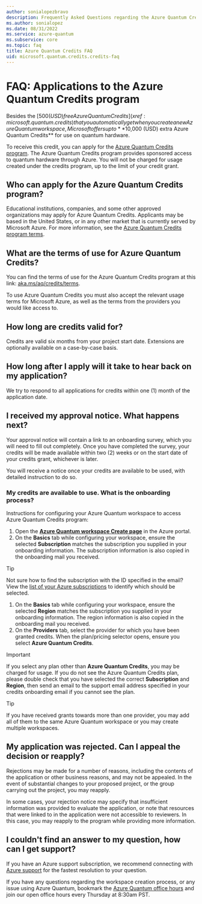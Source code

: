 ```yaml
---
author: sonialopezbravo
description: Frequently Asked Questions regarding the Azure Quantum Credits program
ms.author: sonialopez
ms.date: 08/31/2022
ms.service: azure-quantum
ms.subservice: core
ms.topic: faq
title: Azure Quantum Credits FAQ
uid: microsoft.quantum.credits.credits-faq
---
```


# FAQ: Applications to the Azure Quantum Credits program

Besides the [$500 (USD) free Azure Quantum Credits](xref:microsoft.quantum.credits) that you automatically get when you create a new Azure Quantum workspace, Microsoft offers up to **$10,000 (USD) extra Azure Quantum Credits** for use on quantum hardware. 

To receive this credit, you can apply for the [Azure Quantum Credits program](https://aka.ms/aq/credits). The Azure Quantum Credits program provides sponsored access to quantum hardware through Azure. You will not be charged for usage created under the credits program, up to the limit of your credit grant.


## Who can apply for the Azure Quantum Credits program?

Educational institutions, companies, and some other approved organizations may apply for Azure Quantum Credits. Applicants may be based in the United States, or in any other market that is currently served by Microsoft Azure. For more information, see the [Azure Quantum Credits program terms](https://aka.ms/aq/credits/terms).

## What are the terms of use for Azure Quantum Credits?

You can find the terms of use for the Azure Quantum Credits program at this link: [aka.ms/aq/credits/terms](https://aka.ms/aq/credits/terms).

To use Azure Quantum Credits you must also accept the relevant usage terms for Microsoft Azure, as well as the terms from the providers you would like access to.

## How long are credits valid for?

Credits are valid six months from your project start date. Extensions are optionally available on a case-by-case basis.

## How long after I apply will it take to hear back on my application?

We try to respond to all applications for credits within one (1) month of the application date.

## I received my approval notice. What happens next?

Your approval notice will contain a link to an onboarding survey, which you will need to fill out completely. Once you have completed the survey, your credits will be made available within two (2) weeks or on the start date of your credits grant, whichever is later.

You will receive a notice once your credits are available to be used, with detailed instruction to do so.

### My credits are available to use. What is the onboarding process?

Instructions for configuring your Azure Quantum workspace to access Azure Quantum Credits program:

1. Open the [**Azure Quantum workspace Create page**](https://portal.azure.com/#create/Microsoft.AzureQuantum) in the Azure portal.
1. On the **Basics** tab while configuring your workspace, ensure the selected **Subscription** matches the subscription you supplied in your onboarding information. The subscription information is also copied in the onboarding mail you received.

> [!TIP]
> Not sure how to find the subscription with the ID specified in the email? View the [list of your Azure subscriptions](https://portal.azure.com/#blade/Microsoft_Azure_Billing/SubscriptionsBlade) to identify which should be selected.

1. On the **Basics** tab while configuring your workspace, ensure the selected **Region** matches the subscription you supplied in your onboarding information. The region information is also copied in the onboarding mail you received.
1. On the **Providers** tab, select the provider for which you have been granted credits. When the plan/pricing selector opens, ensure you select **Azure Quantum Credits**.

> [!IMPORTANT] 
> If you select any plan other than **Azure Quantum Credits**, you may be charged for usage. If you do not see the Azure Quantum Credits plan, please double check that you have selected the correct **Subscription** and **Region**, then send an email to the support email address specified in your credits onboarding email if you cannot see the plan.

> [!TIP]
> If you have received grants towards more than one provider, you may add all of them to the same Azure Quantum workspace or you may create multiple workspaces.

## My application was rejected. Can I appeal the decision or reapply?

Rejections may be made for a number of reasons, including the contents of the application or other business reasons, and may not be appealed. In the event of substantial changes to your proposed project, or the group carrying out the project, you may reapply.

In some cases, your rejection notice may specify that insufficient information was provided to evaluate the application, or note that resources that were linked to in the application were not accessible to reviewers. In this case, you may reapply to the program while providing more information.

## I couldn't find an answer to my question, how can I get support?

If you have an Azure support subscription, we recommend connecting with [Azure support](https://azure.microsoft.com/support/options/#get-support) for the fastest resolution to your question.

If you have any questions regarding the workspace creation process, or any issue using Azure Quantum, bookmark the [Azure Quantum office hours](https://aka.ms/AQ/OfficeHours) and join our open office hours every Thursday at 8:30am PST.
